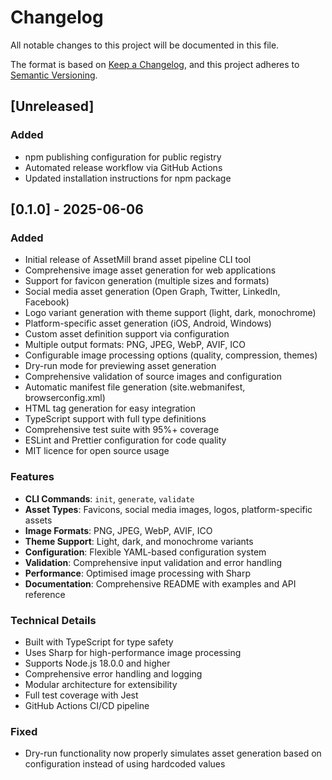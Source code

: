 # Changelog

All notable changes to this project will be documented in this file.

The format is based on [Keep a Changelog](https://keepachangelog.com/en/1.0.0/),
and this project adheres to [Semantic Versioning](https://semver.org/spec/v2.0.0.html).

## [Unreleased]

### Added
- npm publishing configuration for public registry
- Automated release workflow via GitHub Actions
- Updated installation instructions for npm package

## [0.1.0] - 2025-06-06

### Added
- Initial release of AssetMill brand asset pipeline CLI tool
- Comprehensive image asset generation for web applications
- Support for favicon generation (multiple sizes and formats)
- Social media asset generation (Open Graph, Twitter, LinkedIn, Facebook)
- Logo variant generation with theme support (light, dark, monochrome)
- Platform-specific asset generation (iOS, Android, Windows)
- Custom asset definition support via configuration
- Multiple output formats: PNG, JPEG, WebP, AVIF, ICO
- Configurable image processing options (quality, compression, themes)
- Dry-run mode for previewing asset generation
- Comprehensive validation of source images and configuration
- Automatic manifest file generation (site.webmanifest, browserconfig.xml)
- HTML tag generation for easy integration
- TypeScript support with full type definitions
- Comprehensive test suite with 95%+ coverage
- ESLint and Prettier configuration for code quality
- MIT licence for open source usage

### Features
- **CLI Commands**: `init`, `generate`, `validate`
- **Asset Types**: Favicons, social media images, logos, platform-specific assets
- **Image Formats**: PNG, JPEG, WebP, AVIF, ICO
- **Theme Support**: Light, dark, and monochrome variants
- **Configuration**: Flexible YAML-based configuration system
- **Validation**: Comprehensive input validation and error handling
- **Performance**: Optimised image processing with Sharp
- **Documentation**: Comprehensive README with examples and API reference

### Technical Details
- Built with TypeScript for type safety
- Uses Sharp for high-performance image processing
- Supports Node.js 18.0.0 and higher
- Comprehensive error handling and logging
- Modular architecture for extensibility
- Full test coverage with Jest
- GitHub Actions CI/CD pipeline

### Fixed
- Dry-run functionality now properly simulates asset generation based on configuration instead of using hardcoded values

